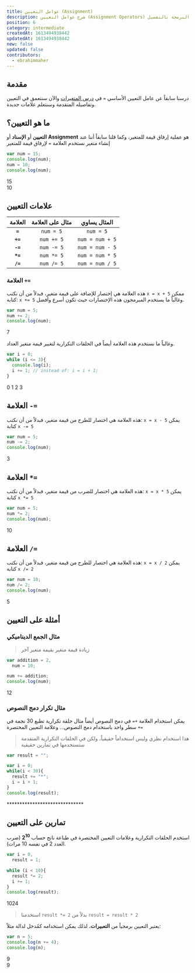 ```yaml
---
title: عوامل التعيين (Assignment)
description: شرح عوامل التعيين (Assignment Operators) في البرمجة بالتفصيل
position: 6
category: intermediate
createdAt: 1613494938442
updatedAt: 1613494938442
new: false
updated: false
contributors:
  - ebrahimmaher
---
```


## مقدمة
درسنا سابقاً عن عامل التعيين اﻷساسي `=` في [درس المتغيرات](/tutorials/algorithms/fundamentals/variables) واﻵن سنتعمق في التعيين وتفاصيله المتقدمة وسنتعلم علامات جديدة.

## ما هو التعيين؟
**التعيين** أو **اﻹسناد** أو **Assignment** هو عملية إرفاق قيمة للمتغير، وكما قلنا سابقاً أننا عند إنشاء متغير نستخدم العلامة `=` لإرفاق قيمة للمتغير

```js
var num = 15;
console.log(num);
num = 10;
console.log(num);
```
<code-result>
15
<br>
10
</code-result>

## علامات التعيين

|العلامة|مثال على العلامة|المثال يساوي|
|:--------:|:-------:|:-------:|
|**`=`**|`num = 5`|`num = 5`|
|**`+=`**|`num += 5`|`num = num + 5`|
|**`-=`**|`num -= 5`|`num = num - 5`|
|**`*=`**|`num *= 5`|`num = num * 5`|
|**`/=`**|`num /= 5`|`num = num / 5`|


### العلامة `+=`
هذه العلامة هي إختصار للإضافة على قيمة متغير، فبدلاً من أن نكتب `x = x + 5` ممكن كتابة: `x += 5` وغالباً ما يستخدم المبرمجون هذه اﻹختصارات حيث تكون أسرع وأفضل.

```js
var num = 5;
num += 2; 
console.log(num);
```
<code-result>
7
</code-result>

وغالباً ما نستخدم هذه العلامة أيضاً في الحلقات التكرارية لتغيير قيمة متغير العداد.
```js
var i = 0;
while (i <= 3){
  console.log(i);
  i += 1; // instead of: i = i + 1;
}
```
<code-result>
0
1
2
3
</code-result>

## العلامة `-=`
هذه العلامة هي اختصار للطرح من قيمة متغير، فبدلاً من أن نكتب: `x = x - 5` يمكن كتابة `x -= 5`

```js
var num = 5;
num -= 2; 
console.log(num);
```
<code-result>
3
</code-result>

## العلامة `*=`
هذه العلامة هي اختصار للضرب من قيمة متغير، فبدلاً من أن نكتب: `x = x * 5` يمكن كتابة `x *= 5`


```js
var num = 5;
num *= 2; 
console.log(num);
```
<code-result>
10
</code-result>

## العلامة `/=`
هذه العلامة هي اختصار للطرح من قيمة متغير، فبدلاً من أن نكتب: `x = x / 2` يمكن كتابة `x /= 2`

```js
var num = 10;
num /= 2; 
console.log(num);
```
<code-result>
5
</code-result>

## أمثلة على التعيين

### مثال الجمع الديناميكي
> زيادة قيمة متغير بقيمة متغير آخر

```js
var addition = 2,
  num = 10;

num += addition;
console.log(num);
```
<code-result>
12
</code-result>


### مثال تكرار دمج النصوص
يمكن استخدام العلامة `+=` في دمج النصوص أيضاً
مثال حلقة تكرارية تطبع 30 نجمة في سطر واحد باستخدام دمج النصوص... وعلامة التعيين المختصرة `+=`
> هذا استخدام نظري وليس استخداماً حقيقياً، ولكن في الحلقات التكرارية المتقدمة ستستخدمها في تمارين حقيقية
```js
var result = "";

var i = 0;
while(i < 30){
  result += "*";
  i = i + 1;
}
console.log(result);
```
<code-result>
******************************
</code-result>


## تمارين على التعيين
<quiz>

استخدم الحلقات التكرارية وعلامات التعيين المختصرة في طباعة ناتج حساب
**2<sup>10</sup>**
(ضرب العدد 2 في نفسه 10 مرات).

</quiz>

<expand full button-text="عرض الحل" hide-text="إخفاء الحل">

```js
var i = 0,
  result = 1;

while (i < 10){
  result *= 2;
  i += 1;
}
console.log(result);
```
<code-result>
1024
</code-result>

> استخدمنا `result *= 2` بدلاً من `result = result * 2`

<base-alert type="info">

يعتبر التعيين برمجياً من **التعبيرات**، لذلك يمكن استخدامه كمُدخل لدالة مثلاً:

```js
var n = 5;
console.log(n += 4);
console.log(n);
```
<code-result>
9
<br>
9
</code-result>

</base-alert>
